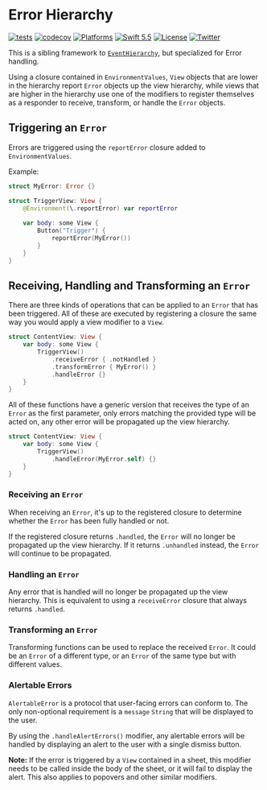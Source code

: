 # Error Hierarchy

[![tests](https://github.com/EmilioPelaez/ErrorHierarchy/actions/workflows/tests.yml/badge.svg)](https://github.com/EmilioPelaez/ErrorHierarchy/actions/workflows/tests.yml)
[![codecov](https://codecov.io/gh/EmilioPelaez/ErrorHierarchy/branch/main/graph/badge.svg?token=PTWX2D5ZVK)](https://codecov.io/gh/EmilioPelaez/ErrorHierarchy)
[![Platforms](https://img.shields.io/badge/platforms-iOS%20|%20macOS%20|%20tvOS%20%20|%20watchOS-lightgray.svg)]()
[![Swift 5.5](https://img.shields.io/badge/swift-5.5-red.svg?style=flat)](https://developer.apple.com/swift)
[![License](https://img.shields.io/badge/license-MIT-lightgrey.svg)](https://opensource.org/licenses/MIT)
[![Twitter](https://img.shields.io/badge/twitter-@emiliopelaez-blue.svg)](http://twitter.com/emiliopelaez)

This is a sibling framework to [`EventHierarchy`](https://github.com/EmilioPelaez/EventHierarchy), but specialized for Error handling.

Using a closure contained in `EnvironmentValues`, `View` objects that are lower in the hierarchy report `Error` objects up the view hierarchy, while views that are higher in the hierarchy use one of the modifiers to register themselves as a responder to receive, transform, or handle the `Error` objects.

## Triggering an `Error`

Errors are triggered using the `reportError` closure added to `EnvironmentValues`.

Example:

```swift
struct MyError: Error {}

struct TriggerView: View {
	@Environment(\.reportError) var reportError
	
	var body: some View {
		Button("Trigger") {
			reportError(MyError())
		}
	}
}
```

## Receiving, Handling and Transforming an `Error`

There are three kinds of operations that can be applied to an `Error` that has been triggered. All of these are executed by registering a closure the same way you would apply a view modifier to a `View`.

```swift
struct ContentView: View {
	var body: some View {
		TriggerView()
			.receiveError { .notHandled }
			.transformError { MyError() }
			.handleError {}
	}
}
```

All of these functions have a generic version that receives the type of an `Error` as the first parameter, only errors matching the provided type will be acted on, any other error will be propagated up the view hierarchy.

```swift
struct ContentView: View {
	var body: some View {
		TriggerView()
			.handleError(MyError.self) {}
	}
}
```

### Receiving an `Error`

When receiving an `Error`, it's up to the registered closure to determine whether the `Error` has been fully handled or not.

If the registered closure returns `.handled`, the `Error` will no longer be propagated up the view hierarchy.
If it returns `.unhandled` instead, the `Error` will continue to be propagated.

### Handling an `Error`

Any error that is handled will no longer be propagated up the view hierarchy. This is equivalent to using a `receiveError` closure that always returns `.handled`.

### Transforming an `Error`

Transforming functions can be used to replace the received `Error`. It could be an `Error` of a different type, or an `Error` of the same type but with different values.

### Alertable Errors

`AlertableError` is a protocol that user-facing errors can conform to. The only non-optional requirement is a `message` `String` that will be displayed to the user.

By using the `.handleAlertErrors()` modifier, any alertable errors will be handled by displaying an alert to the user with a single dismiss button.

__Note:__ If the error is triggered by a `View` contained in a sheet, this modifier needs to be called inside the body of the sheet, or it will fail to display the alert. This also applies to popovers and other similar modifiers.
